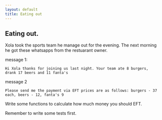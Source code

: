 ```yaml
---
layout: default
title: Eating out
---
```


## Eating out.

Xola took the sports team he manage out for the evening. The next morning he got these whatsapps from the restuarant owner.

message 1:

`Hi Xola thanks for joining us last night. Your team ate 8 burgers, drank 17 beers and 11 fanta's`

message 2

`Please send me the payment via EFT prices are as follows: burgers - 37 each, beers - 12, fanta's 9`

Write some functions to calculate how much money you should EFT.

Remember to write some tests first.
